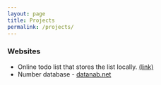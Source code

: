 ```yaml
---
layout: page
title: Projects
permalink: /projects/
---
```


### Websites


- Online todo list that stores the list locally. [(link)][todolist-link]
- Number database - [datanab.net][datanab-link]

[datanab-link]: https://www.datanab.net
[todolist-link]: https://joshuamfernandes.com/project3
